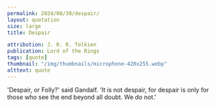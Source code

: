 ```yaml
---
permalink: 2024/08/30/despair/
layout: quotation
size: large
title: Despair

attribution: J. R. R. Tolkien
publication: Lord of the Rings
tags: [quote]
thumbnail: "/img/thumbnails/microphone-420x255.webp"
alttext: quote
---
```


'Despair, or Folly?' said Gandalf. 'It is not despair, for despair is only for those
who see the end beyond all doubt. We do not.'
